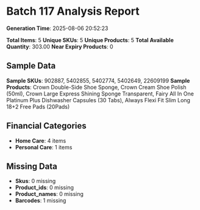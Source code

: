 # Batch 117 Analysis Report

**Generation Time**: 2025-08-06 20:52:23

**Total Items**: 5
**Unique SKUs**: 5
**Unique Products**: 5
**Total Available Quantity**: 303.00
**Near Expiry Products**: 0

## Sample Data
**Sample SKUs**: 902887, 5402855, 5402774, 5402649, 22609199
**Sample Products**: Crown Double-Side Shoe Sponge, Crown Cream Shoe Polish (50ml), Crown Large Express Shining Sponge Transparent, Fairy All In One Platinum Plus Dishwasher Capsules (30 Tabs), Always Flexi Fit Slim Long 18+2 Free Pads (20Pads)

## Financial Categories
- **Home Care**: 4 items
- **Personal Care**: 1 items

## Missing Data
- **Skus**: 0 missing
- **Product_ids**: 0 missing
- **Product_names**: 0 missing
- **Barcodes**: 1 missing
